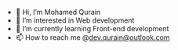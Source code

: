- 👋 Hi, I’m Mohamed Qurain
- 👀 I’m interested in Web development
- 🌱 I’m currently learning Front-end development
- 📫 How to reach me @dev.qurain@outlook.com

<!---
MohamedQurain/MohamedQurain is a ✨ special ✨ repository because its `README.md` (this file) appears on your GitHub profile.
You can click the Preview link to take a look at your changes.
--->
